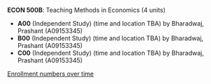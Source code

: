 **ECON 500B**: Teaching Methods in Economics (4 units)

- **A00** (Independent Study) (time and location TBA) by Bharadwaj, Prashant (A09153345)
- **B00** (Independent Study) (time and location TBA) by Bharadwaj, Prashant (A09153345)
- **C00** (Independent Study) (time and location TBA) by Bharadwaj, Prashant (A09153345)

[Enrollment numbers over time](./ECON500B.tsv)
